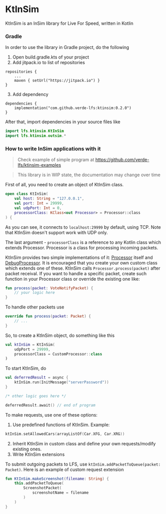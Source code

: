 # KtInSim

KtInSim is an InSim library for Live For Speed, written in Kotlin

### Gradle

In order to use the library in Gradle project, do the following

1. Open build.gradle.kts of your project
2. Add jitpack.io to list of repositories
```
repositories {
    ...
    maven { setUrl("https://jitpack.io") }
}
```
3. Add dependency
```
dependencies {
    implementation("com.github.verde-lfs:ktinsim:0.2.0")
}
```

After that, import dependencies in your source files like
```kotlin
import lfs.ktinsim.KtInSim
import lfs.ktinsim.outsim.*
```

### How to write InSim applications with it

> Check example of simple program at https://github.com/verde-lfs/ktinsim-examples

> This library is in WIP state, the documentation may change over time

First of all, you need to create an object of KtInSim class.
```kotlin
open class KtInSim(
    val host: String = "127.0.0.1",
    val port: Int = 29999,
    val udpPort: Int = 0,
    processorClass: KClass<out Processor> = Processor::class
) {
```
As you can see, it connects to `localhost:29999` by default, using TCP. Note that KtInSim doesn't support work with UDP only.

The last argument - `processorClass` is a reference to any Kotlin class which extends Processor. Processor is a class for processing incoming packets. 

KtInSim provides two simple implementations of it: [Processor](https://github.com/verde-lfs/ktinsim/blob/master/src/main/kotlin/lfs/ktinsim/Processor.kt) itself and [DebugProcessor](https://github.com/verde-lfs/ktinsim/blob/master/src/main/kotlin/lfs/ktinsim/DebugProcessor.kt). It is encouraged that you create your own custom class which extends one of these. KtInSim calls `Processor.process(packet)` after packet receival. If you want to handle a specific packet, create such function in your Processor class or override the existing one like:
```kotlin
fun process(packet: VoteNotifyPacket) {
    // your logic here
}
```
To handle other packets use
```kotlin
override fun process(packet: Packet) {
    // ...
}
```

So, to create a KtInSim object, do something like this
```kotlin
val ktInSim = KtInSim(
    udpPort = 29999,
    processorClass = CustomProcessor::class
)
```

To start KtInSim, do
```kotlin
val deferredResult = async {
    ktInSim.run(InitMessage("serverPassword"))
}

/* other logic goes here */

deferredResult.await() // end of program
```

To make requests, use one of these options:
1. Use predefined functions of KtInSim. Example:
```kotlin
ktInSim.setAllowedCars(arrayListOf(Car.XFG, Car.XRG))
```
2. Inherit KtInSim in custom class and define your own requests/modify existing ones.
3. Write KtInSim extensions

To submit outgoing packets to LFS, use `ktInSim.addPacketToQueue(packet: Packet)`. Here is an example of custom request extension
```kotlin
fun KtInSim.makeScreenshot(filename: String) {
    this.addPacketToQueue(
        ScreenshotPacket(
            screenshotName = filename
        )
    )
}
```
